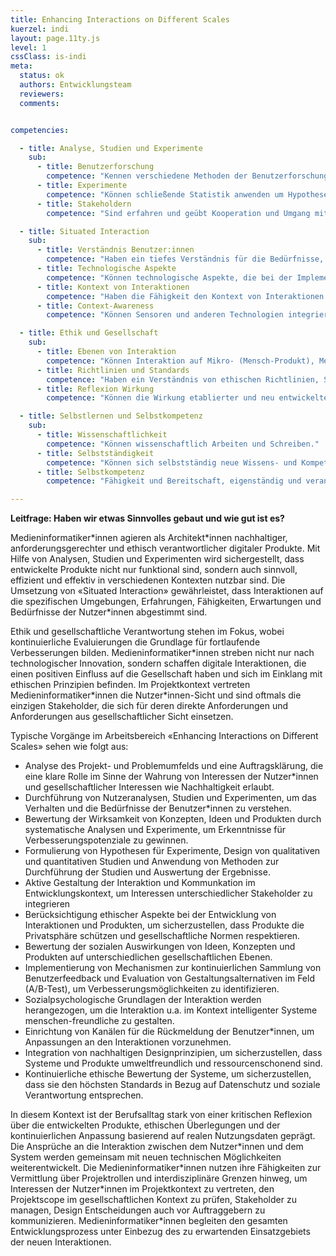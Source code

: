 ```yaml
---
title: Enhancing Interactions on Different Scales
kuerzel: indi
layout: page.11ty.js
level: 1
cssClass: is-indi
meta:
  status: ok
  authors: Entwicklungsteam
  reviewers: 
  comments:


competencies:

  - title: Analyse, Studien und Experimente
    sub:
      - title: Benutzerforschung
        competence: "Kennen verschiedene Methoden der Benutzerforschung, können diese einordnen und anwenden (z.B. Interviews, Umfragen, Beobachtungen, Experience Sampling)."
      - title: Experimente
        competence: "Können schließende Statistik anwenden um Hypothesen in Experimenten zu überprüfen und statistische Zusammenhänge in empirischen Daten auszuwerten."
      - title: Stakeholdern
        competence: "Sind erfahren und geübt Kooperation und Umgang mit Stakeholdern und zukünftigen Nutzer:innen."

  - title: Situated Interaction
    sub:
      - title: Verständnis Benutzer:innen
        competence: "Haben ein tiefes Verständnis für die Bedürfnisse, Verhaltensweisen und Erwartungen der Benutzer:innen."
      - title: Technologische Aspekte
        competence: "Können technologische Aspekte, die bei der Implementierung situierter Interaktion eine Rolle spielen, berücksichtigen, dies beinhaltet Kenntnisse über Sensortechnologien, Datenverarbeitung, maschinelles Lernen und die Integration von Software in physische Umgebungen."
      - title: Kontext von Interaktionen
        competence: "Haben die Fähigkeit den Kontext von Interaktionen zu verstehen und darauf zu reagieren."
      - title: Context-Awareness
        competence: "Können Sensoren und anderen Technologien integrieren, um den aktuellen Kontext, wie den physischen Standort oder die Umweltbedingungen, zu erfassen, um damit umgehen zu können."

  - title: Ethik und Gesellschaft
    sub:
      - title: Ebenen von Interaktion
        competence: "Können Interaktion auf Mikro- (Mensch-Produkt), Meso- (Mensch-Unternehmen/ Institution) und Makro-Ebene (Mensch-Gesellschaft) wahrnehmen und gestalten."
      - title: Richtlinien und Standards
        competence: "Haben ein Verständnis von ethischen Richtlinien, Standards sowie dem Schutz der Privatsphäre zum Wohlergehen der Nutzer:innen und können dieses in eigenes Handeln integrieren."
      - title: Reflexion Wirkung
        competence: "Können die Wirkung etablierter und neu entwickelter (interaktiver) Medien auf die Gesellschaft reflektieren und in der eigenen Entwicklung berücksichtigen."

  - title: Selbstlernen und Selbstkompetenz
    sub:
      - title: Wissenschaftlichkeit
        competence: "Können wissenschaftlich Arbeiten und Schreiben."
      - title: Selbstständigkeit
        competence: "Können sich selbstständig neue Wissens- und Kompetenzbereiche zu Methoden, Technologien oder Domänen erschließen."
      - title: Selbstkompetenz
        competence: "Fähigkeit und Bereitschaft, eigenständig und verantwortlich zu handeln, das eigene und das Handeln anderer zu reflektieren und die eigene Handlungsfähigkeit weiterzuentwickeln"

---
```


**Leitfrage: Haben wir etwas Sinnvolles gebaut und wie gut ist es?**

Medieninformatiker\*innen agieren als Architekt\*innen nachhaltiger, anforderungsgerechter und ethisch verantwortlicher digitaler Produkte. Mit Hilfe von Analysen, Studien und Experimenten wird sichergestellt, dass entwickelte Produkte nicht nur funktional sind, sondern auch sinnvoll, effizient und effektiv in verschiedenen Kontexten nutzbar sind. Die Umsetzung von «Situated Interaction» gewährleistet, dass Interaktionen auf die spezifischen Umgebungen, Erfahrungen, Fähigkeiten, Erwartungen und Bedürfnisse der Nutzer\*innen abgestimmt sind. 

Ethik und gesellschaftliche Verantwortung stehen im Fokus, wobei kontinuierliche Evaluierungen die Grundlage für fortlaufende Verbesserungen bilden. Medieninformatiker\*innen streben nicht nur nach technologischer Innovation, sondern schaffen digitale Interaktionen, die einen positiven Einfluss auf die Gesellschaft haben und sich im Einklang mit ethischen Prinzipien befinden. Im Projektkontext vertreten Medieninformatiker\*innen die Nutzer\*innen-Sicht und sind oftmals die einzigen Stakeholder, die sich für deren direkte Anforderungen und Anforderungen aus gesellschaftlicher Sicht einsetzen.

Typische Vorgänge im Arbeitsbereich «Enhancing Interactions on Different Scales» sehen wie folgt aus:

- Analyse des Projekt- und Problemumfelds und eine Auftragsklärung, die eine klare Rolle im Sinne der Wahrung von Interessen der Nutzer\*innen und gesellschaftlicher Interessen wie Nachhaltigkeit erlaubt.
- Durchführung von Nutzeranalysen, Studien und Experimenten, um das Verhalten und die Bedürfnisse der Benutzer\*innen zu verstehen.
- Bewertung der Wirksamkeit von Konzepten, Ideen und Produkten durch systematische Analysen und Experimente, um Erkenntnisse für Verbesserungspotenziale zu gewinnen.
- Formulierung von Hypothesen für Experimente, Design von qualitativen und quantitativen Studien und Anwendung von Methoden zur Durchführung der Studien und Auswertung der Ergebnisse.
- Aktive Gestaltung der Interaktion und Kommunkation im Entwicklungskontext, um Interessen unterschiedlicher Stakeholder zu integrieren
- Berücksichtigung ethischer Aspekte bei der Entwicklung von Interaktionen und Produkten, um sicherzustellen, dass Produkte die Privatsphäre schützen und gesellschaftliche Normen respektieren.
- Bewertung der sozialen Auswirkungen von Ideen, Konzepten und Produkten auf unterschiedlichen gesellschaftlichen Ebenen.
- Implementierung von Mechanismen zur kontinuierlichen Sammlung von Benutzerfeedback und Evaluation von Gestaltungsalternativen im Feld (A/B-Test), um Verbesserungsmöglichkeiten zu identifizieren.
- Sozialpsychologische Grundlagen der Interaktion werden herangezogen, um die Interaktion u.a. im Kontext intelligenter Systeme menschen-freundliche zu gestalten.
- Einrichtung von Kanälen für die Rückmeldung der Benutzer\*innen, um Anpassungen an den Interaktionen vorzunehmen.
- Integration von nachhaltigen Designprinzipien, um sicherzustellen, dass Systeme und Produkte umweltfreundlich und ressourcenschonend sind.
- Kontinuierliche ethische Bewertung der Systeme, um sicherzustellen, dass sie den höchsten Standards in Bezug auf Datenschutz und soziale Verantwortung entsprechen.

In diesem Kontext ist der Berufsalltag stark von einer kritischen Reflexion über die entwickelten Produkte, ethischen Überlegungen und der kontinuierlichen Anpassung basierend auf realen Nutzungsdaten geprägt. Die Ansprüche an die Interaktion zwischen dem Nutzer\*innen und dem System werden gemeinsam mit neuen technischen Möglichkeiten weiterentwickelt. Die Medieninformatiker\*innen nutzen ihre Fähigkeiten zur Vermittlung über Projektrollen und interdisziplinäre Grenzen hinweg, um Interessen der Nutzer\*innen im Projektkontext zu vertreten, den Projektscope im gesellschaftlichen Kontext zu prüfen, Stakeholder zu managen, Design Entscheidungen auch vor Auftraggebern zu kommunizieren. Medieninformatiker\*innen begleiten den gesamten Entwicklungsprozess unter Einbezug des zu erwartenden Einsatzgebiets der neuen Interaktionen.